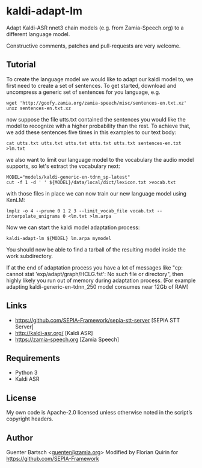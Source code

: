 # kaldi-adapt-lm

Adapt Kaldi-ASR nnet3 chain models (e.g. from Zamia-Speech.org) to a different
language model.

Constructive comments, patches and pull-requests are very welcome.

Tutorial
--------

To create the language model we would like to adapt our kaldi model to, we first
need to create a set of sentences. To get started, download and uncompress a generic set
of sentences for you language, e.g.

    wget 'http://goofy.zamia.org/zamia-speech/misc/sentences-en.txt.xz'
    unxz sentences-en.txt.xz

now suppose the file utts.txt contained the sentences you would like the model to
recognize with a higher probability than the rest. To achieve that, we add these
sentences five times in this examples to our text body:

    cat utts.txt utts.txt utts.txt utts.txt utts.txt sentences-en.txt >lm.txt

we also want to limit our language model to the vocabulary the audio model supports,
so let's extract the vocabulary next:

    MODEL="models/kaldi-generic-en-tdnn_sp-latest"
    cut -f 1 -d ' ' ${MODEL}/data/local/dict/lexicon.txt >vocab.txt

with those files in place we can now train our new language model using KenLM:

    lmplz -o 4 --prune 0 1 2 3 --limit_vocab_file vocab.txt --interpolate_unigrams 0 <lm.txt >lm.arpa

Now we can start the kaldi model adaptation process:

    kaldi-adapt-lm ${MODEL} lm.arpa mymodel

You should now be able to find a tarball of the resulting model inside the work subdirectory.

If at the end of adaptation process you have a lot of messages like "cp: cannot stat
'exp/adapt/graph/HCLG.fst': No such file or directory", then highly likely you run out of memory
during adaptation process. (For example adapting kaldi-generic-en-tdnn_250 model consumes near 12Gb
of RAM)

Links
-----

- <https://github.com/SEPIA-Framework/sepia-stt-server> [SEPIA STT Server]
- <http://kaldi-asr.org/> [Kaldi ASR] 
- <https://zamia-speech.org> [Zamia Speech] 

Requirements
------------

- Python 3
- Kaldi ASR

License
-------

My own code is Apache-2.0 licensed unless otherwise noted in the
script’s copyright headers.

Author
------

Guenter Bartsch \<<guenter@zamia.org>\>
Modified by Florian Quirin for https://github.com/SEPIA-Framework
